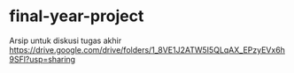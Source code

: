 # final-year-project
Arsip untuk diskusi tugas akhir
https://drive.google.com/drive/folders/1_8VE1J2ATW5I5QLqAX_EPzyEVx6h9SFl?usp=sharing

